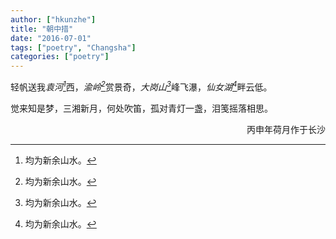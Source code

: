 ```yaml
---
author: ["hkunzhe"]
title: "朝中措"
date: "2016-07-01"
tags: ["poetry", "Changsha"]
categories: ["poetry"]
---
```


轻帆送我<cite>袁河[^1]</cite>西，<cite>渝岭[^1]</cite>赏景奇，<cite>大岗山[^1]</cite>峰飞瀑，<cite>仙女湖[^1]</cite>畔云低。

觉来知是梦，三湘新月，何处吹笛，孤对青灯一盏，泪笺摇落相思。

<p align="right">丙申年荷月作于长沙</p>

[^1]: 均为新余山水。